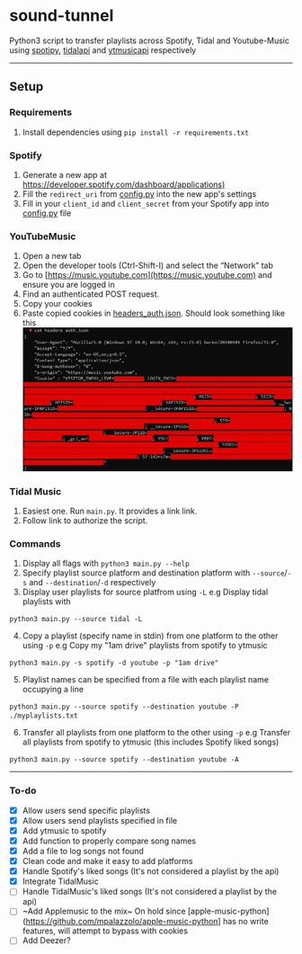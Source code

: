 # sound-tunnel
Python3 script to transfer playlists across Spotify, Tidal and Youtube-Music using [spotipy](https://github.com/plamere/spotipy), [tidalapi](https://github.com/tamland/python-tidal) and [ytmusicapi](https://github.com/sigma67/ytmusicapi) respectively

---
## Setup
### Requirements
1. Install dependencies using `pip install -r requirements.txt`

### Spotify
1. Generate a new app at [https://developer.spotify.com/dashboard/applications)](https://developer.spotify.com/dashboard/applications)
2. Fill the `redirect_uri` from [config.py](./config.py) into the new app's settings
3. Fill in your `client_id` and `client_secret` from your Spotify app into [config.py](./config.py) file 

### YouTubeMusic
1. Open a new tab
2. Open the developer tools (Ctrl-Shift-I) and select the “Network” tab
3. Go to [https://music.youtube.com](https://music.youtube.com) and ensure you are logged in
4. Find an authenticated POST request.
5. Copy your cookies
6. Paste copied cookies in [headers_auth.json](headers_auth.json). Should look something like this
![example image](./image.png "Example img")

### Tidal Music
1. Easiest one. Run `main.py`. It provides a link link. 
2. Follow link to authorize the script.

### Commands
1. Display all flags with `python3 main.py --help`
2. Specify playlist source platform and destination platform with `--source`/`-s` and `--destination`/`-d` respectively
3. Display user playlists for source platfrom using `-L` e.g Display tidal playlists with
```
python3 main.py --source tidal -L
```
4. Copy a playlist (specify name in stdin) from one platform to the other using `-p` e.g Copy my "1am drive" playlists from spotify to ytmusic
```
python3 main.py -s spotify -d youtube -p "1am drive"
```
5. Playlist names can be specified from a file with each playlist name occupying a line
```
python3 main.py --source spotify --destination youtube -P ./myplaylists.txt
```
6. Transfer all playlists from one platform to the other using `-p` e.g Transfer all playlists from spotify to ytmusic (this includes Spotify liked songs)
```
python3 main.py --source spotify --destination youtube -A
```
---

### To-do
- [x] Allow users send specific playlists
- [x] Allow users send playlists specified in file
- [x] Add ytmusic to spotify
- [x] Add function to properly compare song names
- [x] Add a file to log songs not found
- [x] Clean code and make it easy to add platforms
- [x] Handle Spotify's liked songs (It's not considered a playlist by the api)
- [x] Integrate TidalMusic
- [ ] Handle TidalMusic's liked songs (It's not considered a playlist by the api)
- [ ] ~Add Applemusic to the mix~ On hold since [apple-music-python](https://github.com/mpalazzolo/apple-music-python] has no write features, will attempt to bypass with cookies
- [ ] Add Deezer?
